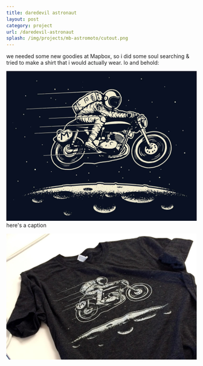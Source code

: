 ```yaml
---
title: daredevil astronaut
layout: post
category: project
url: /daredevil-astronaut
splash: /img/projects/mb-astromoto/cutout.png
---
```


we needed some new goodies at Mapbox, so i did some soul searching & tried to make a shirt that i would actually wear. lo and behold:

![astro-moto](/img/projects/mb-astromoto/astro-moto-big.jpg)
here's a caption


![astro-moto-shirt](/img/projects/mb-astromoto/shirt.jpg)